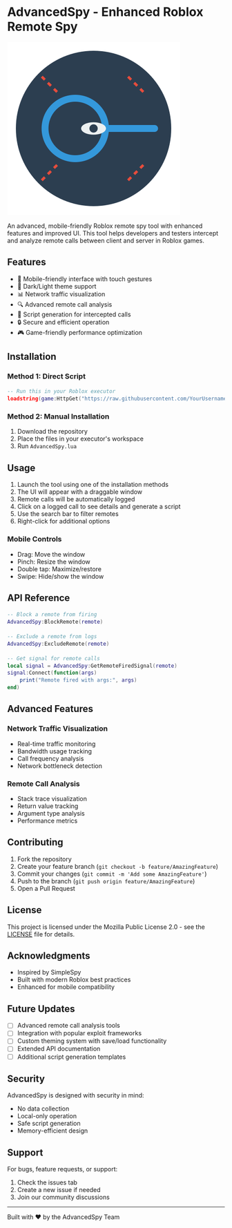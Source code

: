 # AdvancedSpy - Enhanced Roblox Remote Spy

![AdvancedSpy Logo](assets/logo.svg)

An advanced, mobile-friendly Roblox remote spy tool with enhanced features and improved UI. This tool helps developers and testers intercept and analyze remote calls between client and server in Roblox games.

## Features

- 📱 Mobile-friendly interface with touch gestures
- 🎨 Dark/Light theme support
- 📊 Network traffic visualization
- 🔍 Advanced remote call analysis
- 📝 Script generation for intercepted calls
- 🔒 Secure and efficient operation
- 🎮 Game-friendly performance optimization

## Installation

### Method 1: Direct Script
```lua
-- Run this in your Roblox executor
loadstring(game:HttpGet("https://raw.githubusercontent.com/YourUsername/AdvancedSpy/main/AdvancedSpy.lua"))()
```

### Method 2: Manual Installation
1. Download the repository
2. Place the files in your executor's workspace
3. Run `AdvancedSpy.lua`

## Usage

1. Launch the tool using one of the installation methods
2. The UI will appear with a draggable window
3. Remote calls will be automatically logged
4. Click on a logged call to see details and generate a script
5. Use the search bar to filter remotes
6. Right-click for additional options

### Mobile Controls
- Drag: Move the window
- Pinch: Resize the window
- Double tap: Maximize/restore
- Swipe: Hide/show the window

## API Reference

```lua
-- Block a remote from firing
AdvancedSpy:BlockRemote(remote)

-- Exclude a remote from logs
AdvancedSpy:ExcludeRemote(remote)

-- Get signal for remote calls
local signal = AdvancedSpy:GetRemoteFiredSignal(remote)
signal:Connect(function(args)
    print("Remote fired with args:", args)
end)
```

## Advanced Features

### Network Traffic Visualization
- Real-time traffic monitoring
- Bandwidth usage tracking
- Call frequency analysis
- Network bottleneck detection

### Remote Call Analysis
- Stack trace visualization
- Return value tracking
- Argument type analysis
- Performance metrics

## Contributing

1. Fork the repository
2. Create your feature branch (`git checkout -b feature/AmazingFeature`)
3. Commit your changes (`git commit -m 'Add some AmazingFeature'`)
4. Push to the branch (`git push origin feature/AmazingFeature`)
5. Open a Pull Request

## License

This project is licensed under the Mozilla Public License 2.0 - see the [LICENSE](LICENSE) file for details.

## Acknowledgments

- Inspired by SimpleSpy
- Built with modern Roblox best practices
- Enhanced for mobile compatibility

## Future Updates

- [ ] Advanced remote call analysis tools
- [ ] Integration with popular exploit frameworks
- [ ] Custom theming system with save/load functionality
- [ ] Extended API documentation
- [ ] Additional script generation templates

## Security

AdvancedSpy is designed with security in mind:
- No data collection
- Local-only operation
- Safe script generation
- Memory-efficient design

## Support

For bugs, feature requests, or support:
1. Check the issues tab
2. Create a new issue if needed
3. Join our community discussions

---
Built with ❤️ by the AdvancedSpy Team
